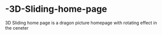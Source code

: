 # -3D-Sliding-home-page
 3D Sliding home page is a dragon picture homepage with rotating effect in the ceneter
